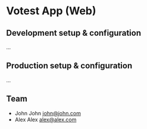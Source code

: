 # Votest App (Web)

## Development setup & configuration

...

## Production setup & configuration

...

## Team

- John John john@john.com
- Alex Alex alex@alex.com